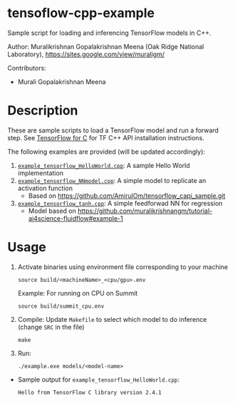 # tensoflow-cpp-example

Sample script for loading and inferencing TensorFlow models in C++.

Author: Muralikrishnan Gopalakrishnan Meena (Oak Ridge National Laboratory), https://sites.google.com/view/muraligm/

Contributors:
* Murali Gopalakrishnan Meena

# Description

These are sample scripts to load a TensorFlow model and run a forward step. See [TensorFlow for C](https://www.tensorflow.org/install/lang_c) for TF C++ API installation instructions.

The following examples are provided (will be updated accordingly):
1. [`example_tensorflow_HelloWorld.cpp`](example_tensorflow_HelloWorld.cpp): A sample Hello World implementation
2. [`example_tensorflow_NNmodel.cpp`](example_tensorflow_NNmodel.cpp): A simple model to replicate an activation function
    - Based on https://github.com/AmirulOm/tensorflow_capi_sample.git
3. [`example_tensorflow_tanh.cpp`](example_tensorflow_tanh.cpp): A simple feedforwad NN for regression
    - Model based on https://github.com/muralikrishnangm/tutorial-ai4science-fluidflow#example-1

# Usage

1. Activate binaries using environment file corresponding to your machine
    ```
    source build/<machineName>_<cpu/gpu>.env
    ```
    Example: For running on CPU on Summit
    ```
    source build/summit_cpu.env
    ```
2. Compile: 
    Update `Makefile` to select which model to do inference (change `SRC` in the file)
    ```
    make
    ```
3. Run:
    ```
    ./example.exe models/<model-name>
    ```
    
* Sample output for `example_tensorflow_HelloWorld.cpp`:
  ```
  Hello from TensorFlow C library version 2.4.1
  ```


